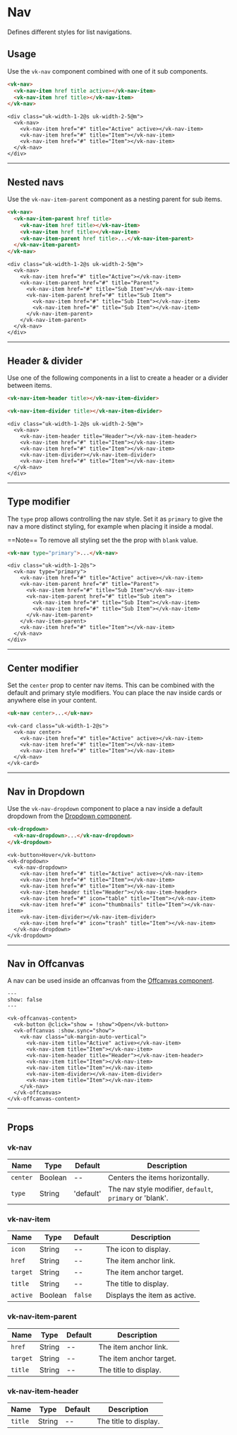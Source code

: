 # Nav

<p class="uk-text-lead">Defines different styles for list navigations.</p>

## Usage

Use the `vk-nav` component combined with one of it sub components.

```html
<vk-nav>
  <vk-nav-item href title active></vk-nav-item>
  <vk-nav-item href title></vk-nav-item>
</vk-nav>
```

```example
<div class="uk-width-1-2@s uk-width-2-5@m">
  <vk-nav>
    <vk-nav-item href="#" title="Active" active></vk-nav-item>
    <vk-nav-item href="#" title="Item"></vk-nav-item>
    <vk-nav-item href="#" title="Item"></vk-nav-item>
  </vk-nav>
</div>
```

***

## Nested navs

Use the `vk-nav-item-parent` component as a nesting parent for sub items.

```html
<vk-nav>
  <vk-nav-item-parent href title>
    <vk-nav-item href title></vk-nav-item>
    <vk-nav-item href title></vk-nav-item>
    <vk-nav-item-parent href title>...</vk-nav-item-parent>
  </vk-nav-item-parent>
</vk-nav>
```

```example
<div class="uk-width-1-2@s uk-width-2-5@m">
  <vk-nav>
    <vk-nav-item href="#" title="Active"></vk-nav-item>
    <vk-nav-item-parent href="#" title="Parent">
      <vk-nav-item href="#" title="Sub Item"></vk-nav-item>
      <vk-nav-item-parent href="#" title="Sub Item">
        <vk-nav-item href="#" title="Sub Item"></vk-nav-item>
        <vk-nav-item href="#" title="Sub Item"></vk-nav-item>
      </vk-nav-item-parent>
    </vk-nav-item-parent>
  </vk-nav>
</div>
```

***

## Header & divider

Use one of the following components in a list to create a header or a divider between items.

```html
<vk-nav-item-header title></vk-nav-item-divider>

<vk-nav-item-divider title></vk-nav-item-divider>
```

```example
<div class="uk-width-1-2@s uk-width-2-5@m">
  <vk-nav>
    <vk-nav-item-header title="Header"></vk-nav-item-header>
    <vk-nav-item href="#" title="Item"></vk-nav-item>
    <vk-nav-item href="#" title="Item"></vk-nav-item>
    <vk-nav-item-divider></vk-nav-item-divider>
    <vk-nav-item href="#" title="Item"></vk-nav-item>
  </vk-nav>
</div>
```

***

## Type modifier

The `type` prop allows controlling the nav style. Set it as `primary` to give the nav a more distinct styling, for example when placing it inside a modal.

==Note== To remove all styling set the the prop with `blank` value.

```html
<vk-nav type="primary">...</vk-nav>
```

```example
<div class="uk-width-1-2@s">
  <vk-nav type="primary">
    <vk-nav-item href="#" title="Active" active></vk-nav-item>
    <vk-nav-item-parent href="#" title="Parent">
      <vk-nav-item href="#" title="Sub Item"></vk-nav-item>
      <vk-nav-item-parent href="#" title="Sub item">
        <vk-nav-item href="#" title="Sub Item"></vk-nav-item>
        <vk-nav-item href="#" title="Sub Item"></vk-nav-item>
      </vk-nav-item-parent>
    </vk-nav-item-parent>
    <vk-nav-item href="#" title="Item"></vk-nav-item>
  </vk-nav>
</div>
```

***

## Center modifier

Set the `center` prop to center nav items. This can be combined with the default and primary style modifiers. You can place the nav inside cards or anywhere else in your content.

```html
<uk-nav center>...</uk-nav>
```

```example
<vk-card class="uk-width-1-2@s">
  <vk-nav center>
    <vk-nav-item href="#" title="Active" active></vk-nav-item>
    <vk-nav-item href="#" title="Item"></vk-nav-item>
    <vk-nav-item href="#" title="Item"></vk-nav-item>
  </vk-nav>
</vk-card>
```

***

## Nav in Dropdown

Use the `vk-nav-dropdown` component to place a nav inside a default dropdown from the [Dropdown component](dropdown).

```html
<vk-dropdown>
  <vk-nav-dropdown>...</vk-nav-dropdown>
</vk-dropdown>
```

```example
<vk-button>Hover</vk-button>
<vk-dropdown>
  <vk-nav-dropdown>
    <vk-nav-item href="#" title="Active" active></vk-nav-item>
    <vk-nav-item href="#" title="Item"></vk-nav-item>
    <vk-nav-item href="#" title="Item"></vk-nav-item>
    <vk-nav-item-header title="Header"></vk-nav-item-header>
    <vk-nav-item href="#" icon="table" title="Item"></vk-nav-item>
    <vk-nav-item href="#" icon="thumbnails" title="Item"></vk-nav-item>
    <vk-nav-item-divider></vk-nav-item-divider>
    <vk-nav-item href="#" icon="trash" title="Item"></vk-nav-item>
  </vk-nav-dropdown>
</vk-dropdown>
```

***

## Nav in Offcanvas

A nav can be used inside an offcanvas from the [Offcanvas component](offcanvas).

```example
---
show: false
---

<vk-offcanvas-content>
  <vk-button @click="show = !show">Open</vk-button>
  <vk-offcanvas :show.sync="show">
    <vk-nav class="uk-margin-auto-vertical">
      <vk-nav-item title="Active" active></vk-nav-item>
      <vk-nav-item title="Item"></vk-nav-item>
      <vk-nav-item-header title="Header"></vk-nav-item-header>
      <vk-nav-item title="Item"></vk-nav-item>
      <vk-nav-item title="Item"></vk-nav-item>
      <vk-nav-item-divider></vk-nav-item-divider>
      <vk-nav-item title="Item"></vk-nav-item>
    </vk-nav>
  </vk-offcanvas>
</vk-offcanvas-content>
```

***

## Props

### vk-nav

| Name | Type | Default | Description |
|------|------|---------|-------------|
| `center` | Boolean | -- | Centers the items horizontally. |
| `type`   | String | 'default' | The nav style modifier, `default`, `primary` or 'blank'. |

### vk-nav-item

| Name | Type | Default | Description |
|------|------|---------|-------------|
| `icon`  | String | -- | The icon to display. |
| `href`  | String | -- | The item anchor link. |
| `target` | String | -- | The item anchor target. |
| `title` | String | -- | The title to display. |
| `active` | Boolean | `false` | Displays the item as active. |

### vk-nav-item-parent

| Name | Type | Default | Description |
|------|------|---------|-------------|
| `href`  | String | -- | The item anchor link. |
| `target` | String | -- | The item anchor target. |
| `title` | String | -- | The title to display. |

### vk-nav-item-header

| Name | Type | Default | Description |
|------|------|---------|-------------|
| `title` | String | -- | The title to display. |
